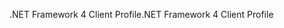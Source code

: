 <span data-ttu-id="a24de-101">.NET Framework 4 Client Profile</span><span class="sxs-lookup"><span data-stu-id="a24de-101">.NET Framework 4 Client Profile</span></span>